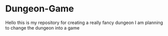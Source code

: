 # Dungeon-Game
Hello this is my repository for creating a really fancy dungeon
I am planning to change the dungeon into a game
